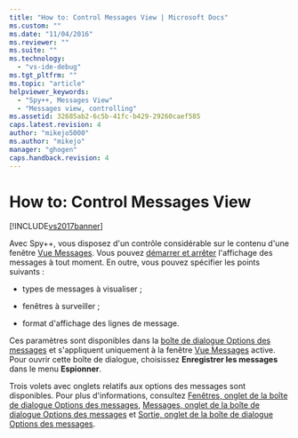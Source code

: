 ```yaml
---
title: "How to: Control Messages View | Microsoft Docs"
ms.custom: ""
ms.date: "11/04/2016"
ms.reviewer: ""
ms.suite: ""
ms.technology: 
  - "vs-ide-debug"
ms.tgt_pltfrm: ""
ms.topic: "article"
helpviewer_keywords: 
  - "Spy++, Messages View"
  - "Messages view, controlling"
ms.assetid: 32685ab2-6c5b-41fc-b429-29260caef585
caps.latest.revision: 4
author: "mikejo5000"
ms.author: "mikejo"
manager: "ghogen"
caps.handback.revision: 4
---
```

# How to: Control Messages View
[!INCLUDE[vs2017banner](../code-quality/includes/vs2017banner.md)]

Avec Spy\+\+, vous disposez d'un contrôle considérable sur le contenu d'une fenêtre [Vue Messages](../debugger/messages-view.md).  Vous pouvez [démarrer et arrêter](../debugger/how-to-start-and-stop-the-message-log-display.md) l'affichage des messages à tout moment. En outre, vous pouvez spécifier les points suivants :  
  
-   types de messages à visualiser ;  
  
-   fenêtres à surveiller ;  
  
-   format d'affichage des lignes de message.  
  
 Ces paramètres sont disponibles dans la [boîte de dialogue Options des messages](../debugger/message-options-dialog-box.md) et s'appliquent uniquement à la fenêtre [Vue Messages](../debugger/messages-view.md) active.  Pour ouvrir cette boîte de dialogue, choisissez **Enregistrer les messages** dans le menu **Espionner**.  
  
 Trois volets avec onglets relatifs aux options des messages sont disponibles.  Pour plus d'informations, consultez [Fenêtres, onglet de la boîte de dialogue Options des messages](../debugger/windows-tab-message-options-dialog-box.md), [Messages, onglet de la boîte de dialogue Options des messages](../debugger/messages-tab-message-options-dialog-box.md) et [Sortie, onglet de la boîte de dialogue Options des messages](../debugger/output-tab-message-options-dialog-box.md).